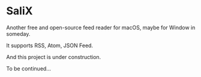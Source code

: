 # SaliX

Another free and open-source feed reader for macOS, maybe for Window in someday.

It supports RSS, Atom, JSON Feed.

And this project is under construction.

To be continued...
